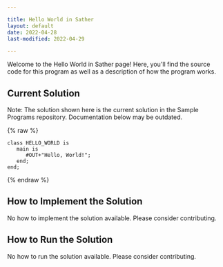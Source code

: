 ```yaml
---

title: Hello World in Sather
layout: default
date: 2022-04-28
last-modified: 2022-04-29

---
```


Welcome to the Hello World in Sather page! Here, you'll find the source code for this program as well as a description of how the program works.

## Current Solution

Note: The solution shown here is the current solution in the Sample Programs repository. Documentation below may be outdated.

{% raw %}

```Sather
class HELLO_WORLD is
   main is
      #OUT+"Hello, World!";
   end;
end;

```

{% endraw %}

## How to Implement the Solution

No how to implement the solution available. Please consider contributing.

## How to Run the Solution

No how to run the solution available. Please consider contributing.